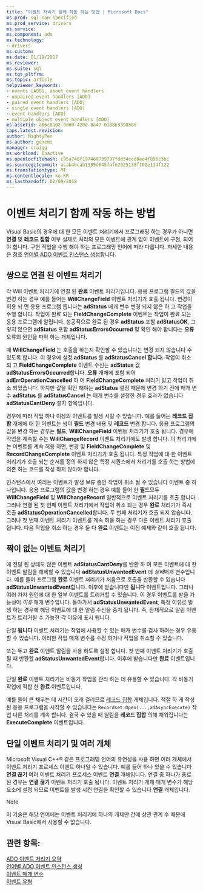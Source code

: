 ```yaml
---
title: "이벤트 처리기 함께 작동 하는 방법 | Microsoft Docs"
ms.prod: sql-non-specified
ms.prod_service: drivers
ms.service: 
ms.component: ado
ms.technology:
- drivers
ms.custom: 
ms.date: 01/19/2017
ms.reviewer: 
ms.suite: sql
ms.tgt_pltfrm: 
ms.topic: article
helpviewer_keywords:
- events [ADO], about event handlers
- unpaired event handlers [ADO]
- paired event handlers [ADO]
- single event handlers [ADO]
- event handlers [ADO]
- multiple object event handlers [ADO]
ms.assetid: a86c8a02-dd69-420d-8a47-0188b339858d
caps.latest.revision: 
author: MightyPen
ms.author: genemi
manager: craigg
ms.workload: Inactive
ms.openlocfilehash: c95a748f197469739797fdd34ced0ae4f896c3bc
ms.sourcegitcommit: acab4bcab1385d645fafe2925130f102e114f122
ms.translationtype: MT
ms.contentlocale: ko-KR
ms.lasthandoff: 02/09/2018
---
```

# <a name="how-event-handlers-work-together"></a>이벤트 처리기 함께 작동 하는 방법
Visual Basic의 경우에 대 한 모든 이벤트 처리기에서 프로그래밍 하는 경우가 아니면 **연결** 및 **레코드 집합** 여부 실제로 처리의 모든 이벤트에 관계 없이 이벤트에 구현, 되어야 합니다. 구현 작업을 수행 해야 하는 프로그래밍 언어에 따라 다릅니다. 자세한 내용은 참조 [언어별 ADO 이벤트 인스턴스 생성](../../../ado/guide/data/ado-event-instantiation-by-language.md)합니다.  
  
## <a name="paired-event-handlers"></a>쌍으로 연결 된 이벤트 처리기  
 각 Will 이벤트 처리기에 연결 된 **완료** 이벤트 처리기입니다. 응용 프로그램 필드의 값을 변경 하는 경우 예를 들어는 **WillChangeField** 이벤트 처리기가 호출 됩니다. 변경이 허용 되 면 응용 프로그램 둡니다는 **adStatus** 매개 변수 변경 되지 않은 하 고 작업을 수행 합니다. 작업이 완료 되는 **FieldChangeComplete** 이벤트는 작업이 완료 되는 응용 프로그램에 알립니다. 성공적으로 완료 된 경우 **adStatus** 포함 **adStatusOK**, 그렇지 않으면 **adStatus** 포함 **adStatusErrorsOccurred** 및 확인 해야 합니다는 **오류** 오류의 원인을 파악 하는 개체입니다.  
  
 때 **WillChangeField** 는 호출을 하는지 확인할 수 있습니다는 변경 되지 않습니다 수 있도록 합니다. 이 경우에 설정 **adStatus** 를 **adStatusCancel 합니다.** 작업이 취소 되 고 **FieldChangeComplete** 이벤트 수신는 **adStatus** 값 **adStatusErrorsOccurred**합니다. **오류** 개체에 포함 되어 **adErrOperationCancelled** 하 여 **FieldChangeComplete** 처리기 알고 작업이 취소 되었습니다. 하지만 값을 확인 해야는 **adStatus** 설정 때문에 변경 하기 전에 매개 변수 **adStatus** 를 **adStatusCancel** 는 매개 변수를 설정한 경우 효과가 없습니다 **adStatusCantDeny** 절차 항목입니다.  
  
 경우에 따라 작업 하나 이상의 이벤트를 발생 시킬 수 있습니다. 예를 들어는 **레코드 집합** 개체에 대 한 이벤트는 쌍이 **필드** 변경 내용 및 **레코드** 변경 합니다. 응용 프로그램의 값을 변경 하는 경우는 **필드**, **WillChangeField** 이벤트 처리기가 호출 됩니다. 경우에 작업을 계속할 수는 **WillChangeRecord** 이벤트 처리기에도 발생 합니다. 이 처리기에는 이벤트를 계속 허용 하면, 변경 및 **FieldChangeComplete** 및 **RecordChangeComplete** 이벤트 처리기가 호출 됩니다. 특정 작업에 대 한 이벤트 처리기가 호출 되는 순서를 정의 하지 않은 특정 시퀀스에서 처리기를 호출 하는 방법에 의존 하는 코드를 작성 하지 않아야 합니다.  
  
 인스턴스에서 여러는 이벤트가 발생 보류 중인 작업이 취소 될 수 있습니다 이벤트 중 하나입니다. 응용 프로그램의 값을 변경 하는 경우 예를 들어 한 **필드**모두 **WillChangeField** 및 **WillChangeRecord** 일반적으로 이벤트 처리기를 호출 합니다. 그러나 연결 된 첫 번째 이벤트 처리기에서 작업이 취소 되는 경우 **완료** 처리기가 즉시 호출 **adStatusOperationCancelled**합니다. 두 번째 처리기가 호출 되지 않습니다. 그러나 첫 번째 이벤트 처리기 이벤트를 계속 허용 하는 경우 다른 이벤트 처리기 호출 됩니다. 다음 작업을 취소 하는 경우 둘 다 **완료** 이벤트는 이전 예제와 같이 호출 됩니다.  
  
## <a name="unpaired-event-handlers"></a>짝이 없는 이벤트 처리기  
 에 전달 된 상태도 않은 이벤트 **adStatusCantDeny**를 반환 하 여 모든 이벤트에 대 한 이벤트 알림을 해제할 수 있습니다 **adStatusUnwantedEvent** 에 *상태*매개 변수입니다. 예를 들어 프로그램 **완료** 이벤트 처리기가 처음으로 호출을 반환할 수 있습니다 **adStatusUnwantedEvent**합니다. 이후에 받습니다만 **됩니다** 이벤트입니다. 그러나 여러 가지 원인에 대 한 일부 이벤트를 트리거할 수 있습니다. 이 경우 이벤트를 받을 가능성이 *이유* 매개 변수입니다. 돌아가서 **adStatusUnwantedEvent**, 특정 이유로 발생 하는 경우에 해당 이벤트에 대 한 알림 수신을 중지 됩니다. 즉, 잠재적으로 알림 이벤트가 트리거될 수 가능한 각 이유에 표시 됩니다.  
  
 단일 **됩니다** 이벤트 처리기는 작업에 사용할 수 있는 매개 변수를 검사 하려는 경우 유용할 수 있습니다. 이러한 작업 매개 변수를 수정 하거나 작업을 취소할 수 있습니다.  
  
 또는 두고 **완료** 이벤트 알림을 사용 하도록 설정 합니다. 첫 번째 이벤트 처리기가 호출 될 때 반환할 **adStatusUnwantedEvent**합니다. 이후에 받습니다만 **완료** 이벤트입니다.  
  
 단일 **완료** 이벤트 처리기는 비동기 작업을 관리 하는 데 유용할 수 있습니다. 각 비동기 작업에 적합 한 **완료** 이벤트입니다.  
  
 예를 들어 큰 채우는 데 시간이 오래 걸리므로 [레코드 집합](../../../ado/reference/ado-api/recordset-object-ado.md) 개체입니다. 적절 하 게 작성 된 응용 프로그램을 시작할 수 있습니다는 `Recordset.Open(...,adAsyncExecute)` 작업 다른 처리를 계속 합니다. 결국 수 있을 때 알림을 **레코드 집합** 의해 채워집니다는 **ExecuteComplete** 이벤트입니다.  
  
## <a name="single-event-handlers-and-multiple-objects"></a>단일 이벤트 처리기 및 여러 개체  
 Microsoft Visual C++® 같은 프로그래밍 언어의 유연성을 사용 하면 여러 개체에서 이벤트 처리기 프로세스 이벤트 하나일 수 있습니다. 예를 들어 하나 있을 수 있습니다 **연결 끊기** 여러 이벤트 처리기 프로세스 이벤트 **연결** 개체입니다. 연결 중 하나가 종료 된 경우는 **연결 끊기** 이벤트 처리기 호출 됩니다. 이벤트 처리기 개체 매개 변수가 해당 요소에 설정 되므로 이벤트를 발생 시킨 연결을 확인할 수 있습니다 **연결** 개체입니다.  
  
> [!NOTE]
>  이 기술은 해당 언어에는 이벤트 처리기에 하나의 개체만 간에 상관 관계 수 때문에 Visual Basic에서 사용할 수 없습니다.  
  
## <a name="see-also"></a>관련 항목:  
 [ADO 이벤트 처리기 요약](../../../ado/guide/data/ado-event-handler-summary.md)   
 [언어별 ADO 이벤트 인스턴스 생성](../../../ado/guide/data/ado-event-instantiation-by-language.md)   
 [이벤트 매개 변수](../../../ado/guide/data/event-parameters.md)   
 [이벤트 유형](../../../ado/guide/data/types-of-events.md)
